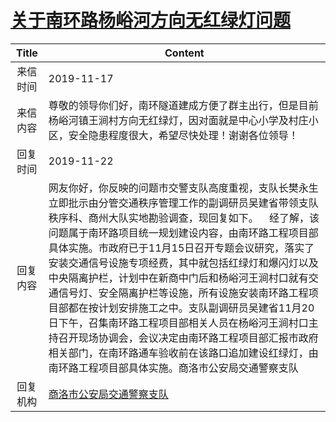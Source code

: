 # <a href="http://www.shangluo.gov.cn/zmhd/ldxxxx.jsp?urltype=leadermail.LeaderMailContentUrl&wbtreeid=1112&leadermailid=5559">关于南环路杨峪河方向无红绿灯问题</a>
| Title |                                                                                                                                                                              Content                                                                                                                                                                               |
|:-----:|--------------------------------------------------------------------------------------------------------------------------------------------------------------------------------------------------------------------------------------------------------------------------------------------------------------------------------------------------------------------|
| 来信时间  | 2019-11-17                                                                                                                                                                                                                                                                                                                                                         |
| 来信内容  | 尊敬的领导你们好，南环隧道建成方便了群主出行，但是目前杨峪河镇王涧村方向无红绿灯，因对面就是中心小学及村庄小区，安全隐患程度很大，希望尽快处理！谢谢各位领导！                                                                                                                                                                                                                                                                                    |
| 回复时间  | 2019-11-22                                                                                                                                                                                                                                                                                                                                                         |
| 回复内容  | 网友你好，你反映的问题市交警支队高度重视，支队长樊永生立即批示由分管交通秩序管理工作的副调研员吴建省带领支队秩序科、商州大队实地勘验调查，现回复如下。    经了解，该问题属于南环路项目统一规划建设内容，由南环路工程项目部具体实施。市政府已于11月15日召开专题会议研究，落实了安装交通信号设施专项经费，其中就包括红绿灯和爆闪灯以及中央隔离护栏，计划中在新商中门后和杨峪河王涧村口就有交通信号灯、安全隔离护栏等设施，所有设施安装南环路工程项目部都在按计划安排施工之中。支队副调研员吴建省11月20日下午，召集南环路工程项目部相关人员在杨峪河王涧村口主持召开现场协调会，会议决定由南环路工程项目部汇报市政府相关部门，在南环路通车验收前在该路口追加建设红绿灯，由南环路工程项目部具体实施。商洛市公安局交通警察支队 |
| 回复机构  | <a href="../../categories/agencies/商洛市公安局交通警察支队.md">商洛市公安局交通警察支队</a>                                                                                                                                                                                                                                                                                                 |